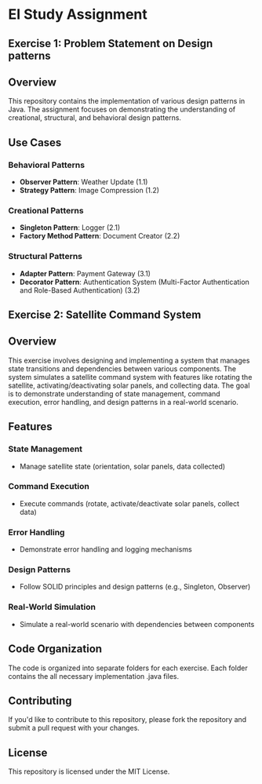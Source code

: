 # EI Study Assignment

## Exercise 1: Problem Statement on Design patterns

## Overview
This repository contains the implementation of various design patterns in Java. The assignment focuses on demonstrating the understanding of creational, structural, and behavioral design patterns.

## Use Cases

### Behavioral Patterns
- **Observer Pattern**: Weather Update (1.1)
- **Strategy Pattern**: Image Compression (1.2)

### Creational Patterns
- **Singleton Pattern**: Logger (2.1)
- **Factory Method Pattern**: Document Creator (2.2)

### Structural Patterns
- **Adapter Pattern**: Payment Gateway (3.1)
- **Decorator Pattern**: Authentication System (Multi-Factor Authentication and Role-Based Authentication) (3.2)

## Exercise 2: Satellite Command System

## Overview
This exercise involves designing and implementing a system that manages state transitions and dependencies between various components. The system simulates a satellite command system with features like rotating the satellite, activating/deactivating solar panels, and collecting data. The goal is to demonstrate understanding of state management, command execution, error handling, and design patterns in a real-world scenario.

## Features

### State Management
- Manage satellite state (orientation, solar panels, data collected)

### Command Execution
- Execute commands (rotate, activate/deactivate solar panels, collect data)

### Error Handling
- Demonstrate error handling and logging mechanisms

### Design Patterns
- Follow SOLID principles and design patterns (e.g., Singleton, Observer)

### Real-World Simulation
- Simulate a real-world scenario with dependencies between components


## Code Organization
The code is organized into separate folders for each exercise. Each folder contains the all necessary implementation .java files.

## Contributing
If you'd like to contribute to this repository, please fork the repository and submit a pull request with your changes.

## License
This repository is licensed under the MIT License.

